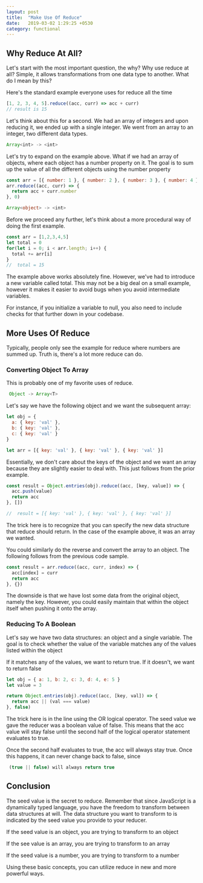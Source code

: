 ```yaml
---
layout: post
title:  "Make Use Of Reduce"
date:   2019-03-02 1:29:25 +0530
category: functional
---
```

## Why Reduce At All?

Let's start with the most important question, the why? Why use reduce at all? Simple, it allows transformations from one data type to another. What do I mean by this? 

Here's the standard example everyone uses for reduce all the time

```javascript
[1, 2, 3, 4, 5].reduce((acc, curr) => acc + curr)
// result is 15
```

Let's think about this for a second. We had an array of integers and upon reducing it, we ended up with a single integer. We went from an array to an integer, two different data types. 

```typescript
Array<int> -> <int>
```

Let's try to expand on the example above. What if we had an array of objects, where each object has a number property on it. The goal is to sum up the value of all the different objects using the number property

```javascript
const arr = [{ number: 1 }, { number: 2 }, { number: 3 }, { number: 4 }, { number: 5 }]
arr.reduce((acc, curr) => {
  return acc + curr.number
}, 0)
```

```typescript
Array<object> -> <int>
```

Before we proceed any further, let's think about a more procedural way of doing the first example.

```javascript
const arr = [1,2,3,4,5]
let total = 0
for(let i = 0; i < arr.length; i++) {
  total += arr[i]
}
//  total = 15
```

The example above works absolutely fine. However, we've had to introduce a new variable called total. This may not be a big deal on a small example, however it makes it easier to avoid bugs when you avoid intermediate variables. 

For instance, if you initialize a variable to null, you also need to include checks for that further down in your codebase. 

## More Uses Of Reduce

Typically, people only see the example for reduce where numbers are summed up. Truth is, there's a lot more reduce can do.

### Converting Object To Array

This is probably one of my favorite uses of reduce. 
```TypeScript
 Object -> Array<T>
```

Let's say we have the following object and we want the subsequent array:

```javascript
let obj = {
  a: { key: 'val' },
  b: { key: 'val' },
  c: { key: 'val' }
}

let arr = [{ key: 'val' }, { key: 'val' }, { key: 'val' }]
```

Essentially, we don't care about the keys of the object and we want an array because they are slightly easier to deal with.
This just follows from the prior example.

```javascript
const result = Object.entries(obj).reduce((acc, [key, value]) => {
  acc.push(value)
  return acc
}, [])

//  result = [{ key: 'val' }, { key: 'val' }, { key: 'val' }]
```

The trick here is to recognize that you can specify the new data structure that reduce should return. In the case of the example above, it was an array we wanted. 

You could similarly do the reverse and convert the array to an object. The following follows from the previous code sample.

```javascript
const result = arr.reduce((acc, curr, index) => {
  acc[index] = curr
  return acc
}, {})
```

The downside is that we have lost some data from the original object, namely the key. However, you could easily maintain that within the object itself when pushing it onto the array.

### Reducing To A Boolean

Let's say we have two data structures: an object and a single variable. The goal is to check whether the value of the variable matches any of the values listed within the object

If it matches any of the values, we want to return true. If it doesn't, we want to return false

```javascript
let obj = { a: 1, b: 2, c: 3, d: 4, e: 5 }
let value = 3

return Object.entries(obj).reduce((acc, [key, val]) => {
  return acc || (val === value)
}, false)
```

The trick here is in the line using the OR logical operator. The seed value we gave the reducer was a boolean value of false. This means that the acc value will stay false until the second half of the logical operator statement evaluates to true. 

Once the second half evaluates to true, the acc will always stay true. Once this happens, it can never change back to false, since 

```javascript
 (true || false) will always return true
```

## Conclusion

The seed value is the secret to reduce. Remember that since JavaScript is a dynamically typed language, you have the freedom to transform between data structures at will. The data structure you want to transform to is indicated by the seed value you provide to your reducer. 

If the seed value is an object, you are trying to transform to an object

If the see value is an array, you are trying to transform to an array

If the seed value is a number, you are trying to transform to a number

Using these basic concepts, you can utilize reduce in new and more powerful ways.
